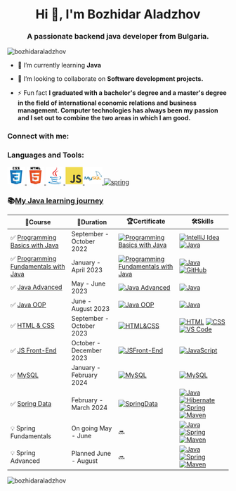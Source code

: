<h1 align="center">Hi 👋, I'm Bozhidar Aladzhov</h1>
<h3 align="center">A passionate backend java developer from Bulgaria.</h3>

<p align="left"> <img src="https://komarev.com/ghpvc/?username=bozhidaraladzhov&label=Profile%20views&color=0e75b6&style=flat" alt="bozhidaraladzhov" /> </p>

- 🌱 I’m currently learning **Java**

- 👯 I’m looking to collaborate on **Software development projects.**

- ⚡ Fun fact **I graduated with a bachelor's degree and a master's degree in the field of international economic relations and business management. Computer technologies has always been my passion and I set out to combine the two areas in which I am good.**

<h3 align="left">Connect with me:</h3>
<p align="left">
</p>

<h3 align="left">Languages and Tools:</h3>
<p align="left"> <a href="https://www.w3schools.com/css/" target="_blank" rel="noreferrer"> <img src="https://raw.githubusercontent.com/devicons/devicon/master/icons/css3/css3-original-wordmark.svg" alt="css3" width="40" height="40"/> </a> <a href="https://www.w3.org/html/" target="_blank" rel="noreferrer"> <img src="https://raw.githubusercontent.com/devicons/devicon/master/icons/html5/html5-original-wordmark.svg" alt="html5" width="40" height="40"/> </a> <a href="https://www.java.com" target="_blank" rel="noreferrer"> <img src="https://raw.githubusercontent.com/devicons/devicon/master/icons/java/java-original.svg" alt="java" width="40" height="40"/> </a> <a href="https://developer.mozilla.org/en-US/docs/Web/JavaScript" target="_blank" rel="noreferrer"> <img src="https://raw.githubusercontent.com/devicons/devicon/master/icons/javascript/javascript-original.svg" alt="javascript" width="40" height="40"/> </a> <a href="https://www.mysql.com/" target="_blank" rel="noreferrer"> <img src="https://raw.githubusercontent.com/devicons/devicon/master/icons/mysql/mysql-original-wordmark.svg" alt="mysql" width="40" height="40"/> </a> <a href="https://spring.io/" target="_blank" rel="noreferrer"> <img src="https://www.vectorlogo.zone/logos/springio/springio-icon.svg" alt="spring" width="40" height="40"/> </a> </p>

### 📚[My Java learning journey](https://softuni.bg/curriculum)
| 🧾Course | 📅Duration | 🏆Certificate | 🛠️Skills | 
|--------|----|----|-----|
|✅ [Programming Basics with Java](https://softuni.bg/trainings/3868/programming-basics-with-java-september-2022) | September - October 2022 | <a href="https://softuni.bg/certificates/details/143354/08db27ac" rel="nofollow"><img src="https://user-images.githubusercontent.com/101351760/225559811-ed4dc164-5dbf-42dd-aa09-3bca9bf4d1ec.png" alt="Programming Basics with Java" width="300" height="200"> </a> |  [![IntelliJ Idea](https://skillicons.dev/icons?i=idea&theme=light)](https://www.jetbrains.com/idea/) [![Java](https://skillicons.dev/icons?i=java&theme=light)](https://www.java.com/en/) |
|✅ [Programming Fundamentals with Java](https://softuni.bg/trainings/3951/programming-fundamentals-with-java-january-2023) | January - April 2023 | <a href="https://softuni.bg/certificates/details/169243/27c1b69d" rel="nofollow"><img src="https://user-images.githubusercontent.com/101351760/229783981-48f70750-813a-46f6-8b24-d64cbb6cbd57.png" alt="Programming Fundamentals with Java"></a> | [![Java](https://skillicons.dev/icons?i=java&theme=light)](https://www.java.com/en/) [![GitHub](https://skillicons.dev/icons?i=github&theme=light)](https://github.com/) |
|✅ [Java Advanced](https://softuni.bg/trainings/4100/java-advanced-may-2023) | May - June 2023 | <a href="https://softuni.bg/certificates/details/174522/267a35ba" rel="nofollow"><img src="https://softuni.bg/files/courses/Java_Advanced1234.jpg" alt="Java Advanced"></a> | [![Java](https://skillicons.dev/icons?i=java&theme=light)](https://www.java.com/en/) |
|✅ [Java OOP](https://softuni.bg/trainings/4101/java-oop-june-2023) | June - August 2023 | <a href="https://softuni.bg/certificates/details/181411/36d8a0ee" rel="nofollow"><img src="https://softuni.bg/Files/Courses/java_oop12.jpg" alt="Java OOP"></a>| [![Java](https://skillicons.dev/icons?i=java&theme=light)](https://www.java.com/en/) |
|✅ [HTML & CSS](https://softuni.bg/trainings/4239/html-and-css-september-2023) | September - October 2023 | <a href="https://softuni.bg/certificates/details/190683/15f929a6" rel="nofollow"><img src="https://softuni.bg/files/courses/html_css12.jpg" alt="HTML&CSS"></a> | [![HTML](https://skillicons.dev/icons?i=html&theme=light)](https://en.wikipedia.org/wiki/HTML) [![CSS](https://skillicons.dev/icons?i=css&theme=light)](https://en.wikipedia.org/wiki/CSS) [![VS Code](https://skillicons.dev/icons?i=vscode&theme=light)](https://code.visualstudio.com/) |
|✅ [JS Front-End](https://softuni.bg/trainings/4240/js-front-end-october-2023) | October - December 2023 | <a href="https://softuni.bg/certificates/details/199100/3ad1bf7d" rel="nofollow"><img src="https://softuni.bg/Files/Courses/JSFront-EnD1.png" alt="JSFront-End"></a> |[![JavaScript](https://skillicons.dev/icons?i=js&theme=light)](https://developer.mozilla.org/en-US/docs/Web/JavaScript) |
|✅ [MySQL](https://softuni.bg/trainings/4365/mysql-january-2024) | January - February 2024 | <a href="https://softuni.bg/certificates/details/202716/cd52b380" rel="nofollow"><img src="https://softuni.bg/files/courses/mysql123.jpg" alt="MySQL"></a> | [![MySQL](https://skillicons.dev/icons?i=mysql&theme=light)](https://www.mysql.com/) |
|✅ [Spring Data](https://softuni.bg/trainings/4366/spring-data-february-2024)| February - March 2024 | <a href="https://softuni.bg/certificates/details/209298/0e16cc88" rel="nofollow"><img src="https://softuni.bg/Files/Courses/14.06springdata_.png" alt="SpringData"></a>| [![Java](https://skillicons.dev/icons?i=java&theme=light)](https://www.java.com/en/) [![Hibernate](https://skillicons.dev/icons?i=hibernate&theme=light)](https://hibernate.org/) [![Spring](https://skillicons.dev/icons?i=spring&theme=light)](https://spring.io/) [![Maven](https://skillicons.dev/icons?i=maven&theme=light)](https://maven.apache.org/) |
|💡 Spring Fundamentals | On going May - June  | 🔜 |  [![Java](https://skillicons.dev/icons?i=java&theme=light)](https://www.java.com/en/) [![Spring](https://skillicons.dev/icons?i=spring&theme=light)](https://spring.io/) [![Maven](https://skillicons.dev/icons?i=maven&theme=light)](https://maven.apache.org/) |
|💡 Spring Advanced | Planned June - August  | 🔜 |  [![Java](https://skillicons.dev/icons?i=java&theme=light)](https://www.java.com/en/) [![Spring](https://skillicons.dev/icons?i=spring&theme=light)](https://spring.io/) [![Maven](https://skillicons.dev/icons?i=maven&theme=light)](https://maven.apache.org/) |

<p><img align="center" src="https://github-readme-stats.vercel.app/api/top-langs?username=bozhidaraladzhov&show_icons=true&locale=en&layout=compact" alt="bozhidaraladzhov" /></p>
